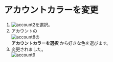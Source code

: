 # アカウントカラーを変更

1. ![account2](https://dl.thedesk.top/media/account2.PNG)を選択。
1. アカウントの  
![account8](https://dl.thedesk.top/media/account8.PNG)の  
__アカウントカラーを選択__ から好きな色を選びます。
1. 変更されました。  
![account9](https://dl.thedesk.top/media/account9.PNG)

